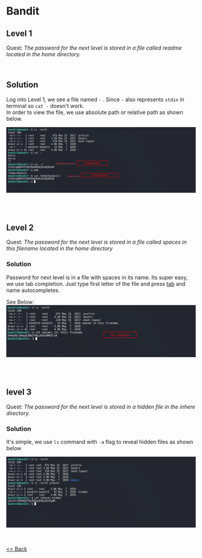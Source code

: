 # Bandit

## Level 1
Quest: <em>The password for the next level is stored in a file called readme located in the home directory.</em>

<br/>

## Solution
Log into Level 1, we see a file named `-` . Since `-` also represents `stdin` in terminal so `cat -` doesn't work.<br/>
In order to view the file, we use absolute path or relative path as shown below.

![Level 1 Image](./images/Level1.png)

<br/>
<br/>

## Level 2

Quest: <em>The password for the next level is stored in a file called spaces in this filename located in the home directory</em>


### Solution

Password for next level is in a file with spaces in its name. Its super easy, we use tab completion. Just type first letter of the file and press <u>tab</u> and name autocompletes.<br/>

See Below:
![Level 2 Image](./images/Level2.png)

<br/>
<br/>

## level 3

Quest: <em>The password for the next level is stored in a hidden file in the inhere directory.</em>

### Solution
It's simple, we use `ls` command with `-a` flag to reveal hidden files as shown below

![Level 3 Image](./images/Level3.png)

<br/>


[<< Back](https://grey-fish.github.io/Bandit/index.html)

